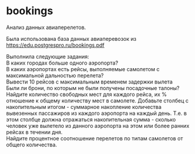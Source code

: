 # bookings
Анализ данных авиаперелетов. 


Была использована база данных авиаперевозок из https://edu.postgrespro.ru/bookings.pdf

Выполнила следующие задания:\
В каких городах больше одного аэропорта?\
В каких аэропортах есть рейсы, выполняемые самолетом с максимальной дальностью перелета?\
Вывести 10 рейсов с максимальным временем задержки вылета\
Были ли брони, по которым не были получены посадочные талоны?\
Найдите количество свободных мест для каждого рейса, их % отношение к общему количеству мест в самолете. Добавьте столбец с накопительным итогом - суммарное накопление количества вывезенных пассажиров из каждого аэропорта на каждый день. Т.е. в этом столбце должна отражаться накопительная сумма - сколько человек уже вылетело из данного аэропорта на этом или более ранних рейсах в течении дня.\
Найдите процентное соотношение перелетов по типам самолетов от общего количества.
